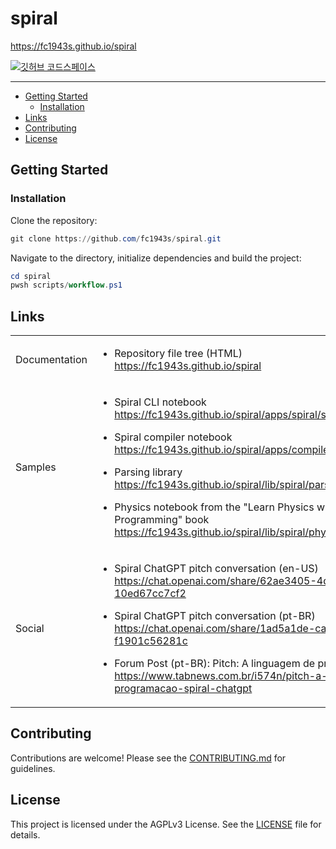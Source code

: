 # spiral

<https://fc1943s.github.io/spiral>

[![깃허브 코드스페이스](https://github.com/codespaces/badge.svg)](https://github.com/codespaces/new?hide_repo_select=true&ref=main&repo=812485896)

---

- [Getting Started](#getting-started)
  - [Installation](#installation)
- [Links](#links)
- [Contributing](#contributing)
- [License](#license)

## Getting Started

### Installation

Clone the repository:

```powershell
git clone https://github.com/fc1943s/spiral.git
```

Navigate to the directory, initialize dependencies and build the project:

```powershell
cd spiral
pwsh scripts/workflow.ps1
```

## Links

<table>

<tr>
<td>

Documentation

</td>
<td>

- Repository file tree (HTML)  
<https://fc1943s.github.io/spiral>

</td>
</tr>

<tr>
<td>

Samples

</td>
<td>

- Spiral CLI notebook  
<https://fc1943s.github.io/spiral/apps/spiral/spiral.dib.html>

- Spiral compiler notebook  
<https://fc1943s.github.io/spiral/apps/compiler/spiral_compiler.dib.html>

- Parsing library  
<https://fc1943s.github.io/spiral/lib/spiral/parsing.dib.html>

- Physics notebook from the "Learn Physics with Functional Programming" book  
<https://fc1943s.github.io/spiral/lib/spiral/physics.dib.html>

</td>
</tr>

<tr>
<td>

Social

</td>
<td>

- Spiral ChatGPT pitch conversation (en-US)  
<https://chat.openai.com/share/62ae3405-4d5f-4cff-a7d9-10ed67cc7cf2>

- Spiral ChatGPT pitch conversation (pt-BR)  
<https://chat.openai.com/share/1ad5a1de-ca7a-4d26-8594-f1901c56281c>

- Forum Post (pt-BR): Pitch: A linguagem de programação Spiral  
<https://www.tabnews.com.br/i574n/pitch-a-linguagem-de-programacao-spiral-chatgpt>

</td>
</tr>

</table>

## Contributing

Contributions are welcome! Please see the [CONTRIBUTING.md](https://github.com/fc1943s/.github/blob/main/CONTRIBUTING.md) for guidelines.

## License

This project is licensed under the AGPLv3 License. See the [LICENSE](https://github.com/fc1943s/spiral/blob/main/LICENSE) file for details.
